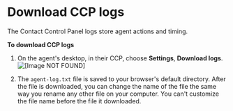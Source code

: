 # Download CCP logs<a name="download-ccp-logs"></a>

The Contact Control Panel logs store agent actions and timing\.

**To download CCP logs**

1. On the agent's desktop, in their CCP, choose **Settings**, **Download logs**\.  
![\[Image NOT FOUND\]](http://docs.aws.amazon.com/connect/latest/adminguide/images/ccp-download-logs.png)

1. The `agent-log.txt` file is saved to your browser's default directory\. After the file is downloaded, you can change the name of the file the same way you rename any other file on your computer\. You can't customize the file name before the file it downloaded\.
